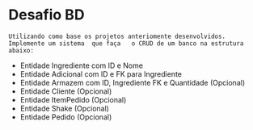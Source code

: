 # Desafio BD

```
Utilizando como base os projetos anteriomente desenvolvidos. 
Implemente um sistema  que faça   o CRUD de um banco na estrutura abaixo:
```
<ul>
<li>Entidade Ingrediente com ID e Nome</li>
<li>Entidade Adicional com ID e FK para Ingrediente </li> 
<li>Entidade Armazem com ID, Ingrediente FK e Quantidade (Opcional)</li>
<li>Entidade Cliente (Opcional) </li>
<li>Entidade ItemPedido (Opcional) </li>
<li>Entidade Shake (Opcional)</li>
<li>Entidade Pedido (Opcional)</li>
</ul>



